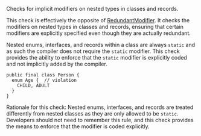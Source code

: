 Checks for implicit modifiers on nested types in classes and records.

This check is effectively the opposite of
[RedundantModifier](https://checkstyle.org/redundantmodifier.html#RedundantModifier).
It checks the modifiers on nested types in classes and records, ensuring
that certain modifiers are explicitly specified even though they are
actually redundant.

Nested enums, interfaces, and records within a class are always `static`
and as such the compiler does not require the `static` modifier. This
check provides the ability to enforce that the `static` modifier is
explicitly coded and not implicitly added by the compiler.

    public final class Person {
      enum Age {  // violation
        CHILD, ADULT
      }
    }
            

Rationale for this check: Nested enums, interfaces, and records are
treated differently from nested classes as they are only allowed to be
`static`. Developers should not need to remember this rule, and this
check provides the means to enforce that the modifier is coded
explicitly.
